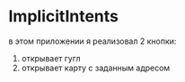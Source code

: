 # ImplicitIntents
в этом приложении я реализовал 2 кнопки:
1) открывает гугл
2) открывает карту с заданным адресом
